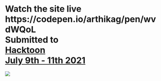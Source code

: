 <h1>Watch the site live<br>
https://codepen.io/arthikag/pen/wvdWQoL<br>
Submitted to<br>
  <a href="https://hacktoon.devpost.com/">Hacktoon<br>July 9th - 11th 2021</a> </h1>
<img src="https://challengepost-s3-challengepost.netdna-ssl.com/photos/production/challenge_photos/001/575/911/datas/full_width.png">
